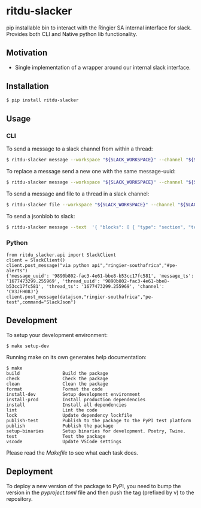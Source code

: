 # ritdu-slacker
pip installable bin to interact with the Ringier SA internal interface for slack.
Provides both CLI and Native python lib functionality.

## Motivation
- Single implementation of a wrapper around our internal slack interface.

## Installation
```bash
$ pip install ritdu-slacker
```

## Usage

### CLI
To send a message to a slack channel from within a thread:
```bash
$ ritdu-slacker message --workspace "${SLACK_WORKSPACE}" --channel "${SLACK_CHANNEL//#}" --text "Update in progress" --thread-uuid "${thread_uuid}" --thread-broadcast
```

To replace a message send a new one with the same message-uuid:
```bash
$ ritdu-slacker message --workspace "${SLACK_WORKSPACE}" --channel "${SLACK_CHANNEL//#}" --text "Update complete!" --message-uuid "${message_uuid}"
```

To send a message and file to a thread in a slack channel:
```bash
$ ritdu-slacker file --workspace "${SLACK_WORKSPACE}" --channel "${SLACK_CHANNEL//#}" --text "Oops!" --file "/tmp/errorlog.txt" --thread-uuid "${thread_uuid}"
```
To send a jsonblob to slack:
```bash
$ ritdu-slacker message --text  '{ "blocks": [ { "type": "section", "text": { "type": "mrkdwn", "text": "Hello, Assistant to the Regional Manager Dwight! *Michael Scott* wants to know where youd like to take the Paper Company investors to dinner tonight.\n\n *Please select a restaurant:*" } }, { "type": "divider" }, { "type": "section", "text": { "type": "mrkdwn", "text": "*Farmhouse aThai Cuisine*\n:star::star::star::star: 1528 reviews\n They do have some vegan options, like the roti and curry, plus they have a ton of salad stuff and noodles can be ordered without meat!! They have something for everyone here" }, "accessory": { "type": "image", "image_url": "https://s3-media3.fl.yelpcdn.com/bphoto/c7ed05m9lC2EmA3Aruue7A/o.jpg", "alt_text": "alt text for image" } }, { "type": "section", "text": { "type": "mrkdwn", "text": "*Kin Khao*\n:star::star::star::star: 1638 reviews\n The sticky rice also goes wonderfully with the caramelized pork belly, which is absolutely melt-in-your-mouth and so soft." }, "accessory": { "type": "image", "image_url": "https://s3-media2.fl.yelpcdn.com/bphoto/korel-1YjNtFtJlMTaC26A/o.jpg", "alt_text": "alt text for image" } }, { "type": "section", "text": { "type": "mrkdwn", "text": "*Ler Ros*\n:star::star::star::star: 2082 reviews\n I would really recommend the  Yum Koh Moo Yang - Spicy lime dressing and roasted quick marinated pork shoulder, basil leaves, chili & rice powder." }, "accessory": { "type": "image", "image_url": "https://s3-media2.fl.yelpcdn.com/bphoto/DawwNigKJ2ckPeDeDM7jAg/o.jpg", "alt_text": "alt text for image" } }, { "type": "divider" } ] }' --command 'SlackJson' --workspace "ringier-southafrica" --channel "pe-test"
```

### Python

```
from ritdu_slacker.api import SlackClient
client = SlackClient()
client.post_message("via python api","ringier-southafrica","#pe-alerts")
{'message_uuid': '9890b802-fac3-4e61-bbe8-b53cc17fc581', 'message_ts': '1677473299.255969', 'thread_uuid': '9890b802-fac3-4e61-bbe8-b53cc17fc581', 'thread_ts': '1677473299.255969', 'channel': 'CV3JFH08J'}
client.post_message(datajson,"ringier-southafrica","pe-test",command="SlackJson")
```

## Development

To setup your development environment:

```
$ make setup-dev
```

Running make on its own generates help documentation:

```
$ make
build                Build the package
check                Check the package
clean                Clean the package
format               Format the code
install-dev          Setup development environment
install-prod         Install production dependencies
install              Install all dependencies
lint                 Lint the code
lock                 Update dependency lockfile
publish-test         Publish to the package to the PyPI test platform
publish              Publish the package
setup-binaries       Setup binaries for development. Poetry, Twine.
test                 Test the package
vscode               Update VSCode settings
```

Please read the _Makefile_ to see what each task does.

## Deployment
To deploy a new version of the package to PyPI, you need to bump the version in the _pyproject.toml_ file and then push the tag (prefixed by v) to the repository.
